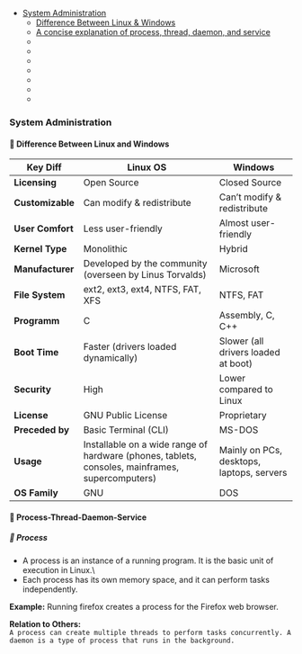 - [System Administration](#System-Administration)
  - [Difference Between Linux & Windows](#Difference-Between-Linux-and-Windows)
  - [A concise explanation of process, thread, daemon, and service](#Process-Thread-Daemon-Service)
  - [](#)
  - [](#)
  - [](#)
  - [](#)
  - [](#)
  - [](#)
  - [](#)






### System Administration

#### 🚀 Difference Between Linux and Windows

| **Key Diff**               | **Linux OS**                                                                                     | **Windows**                                                |
|----------------------------|--------------------------------------------------------------------------------------------------|------------------------------------------------------------|
| **Licensing**              | Open Source                                                                                      | Closed Source                                              |
| **Customizable**           | Can modify & redistribute                                                                        | Can’t modify & redistribute                                |
| **User Comfort**           | Less user-friendly                                                                               | Almost user-friendly                                       |
| **Kernel Type**            | Monolithic                                                                                       | Hybrid                                                     |
| **Manufacturer**           | Developed by the community (overseen by Linus Torvalds)                                          | Microsoft                                                  |
| **File System**            | ext2, ext3, ext4, NTFS, FAT, XFS                                                                 | NTFS, FAT                                                  |
| **Programm**               | C                                                                                                | Assembly, C, C++                                           |
| **Boot Time**              | Faster (drivers loaded dynamically)                                                              | Slower (all drivers loaded at boot)                        |
| **Security**               | High                                                                                             | Lower compared to Linux                                    |
| **License**                | GNU Public License                                                                               | Proprietary                                                |
| **Preceded by**            | Basic Terminal (CLI)                                                                             | MS-DOS                                                     |
| **Usage**                  | Installable on a wide range of hardware (phones, tablets, consoles, mainframes, supercomputers)  | Mainly on PCs, desktops, laptops, servers                  |
| **OS Family**              | GNU                                                                                              | DOS                                                        |


#### 🚀 Process-Thread-Daemon-Service

##### 📌 Process

- A process is an instance of a running program. It is the basic unit of execution in Linux.\
-  Each process has its own memory space, and it can perform tasks independently.

**Example:** Running firefox creates a process for the Firefox web browser.

**Relation to Others:**\
`A process can create multiple threads to perform tasks concurrently. A daemon is a type of process that runs in the background.`


